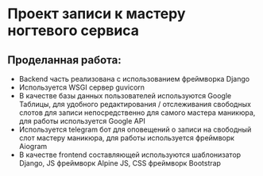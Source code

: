 # Проект записи к мастеру ногтевого сервиса

## Проделанная работа:

* Backend часть реализована с использованием фреймворка Django
* Используется WSGI сервер guvicorn
* В качестве базы данных пользователей используются Google Таблицы, для удобного редактирования / отслеживания свободных слотов для записи непосредственно для самого мастера маникюра, для работы используется Google API
* Используется telegram бот для оповещений о записи на свободный слот мастеру маникюра, для работы используется фреймворк Aiogram
* В качестве frontend составляющей используются шаблонизатор Django, JS фреймворк Alpine JS, CSS фреймворк Bootstrap
